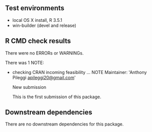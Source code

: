 ## Test environments
* local OS X install, R 3.5.1
* win-builder (devel and release)

## R CMD check results
There were no ERRORs or WARNINGs.

There was 1 NOTE:

* checking CRAN incoming feasibility ... NOTE
  Maintainer: 'Anthony Pileggi <apileggi20@gmail.com>'

  New submission
  
  This is the first submission of this package.
  
## Downstream dependencies
There are no downstream dependencies for this package.